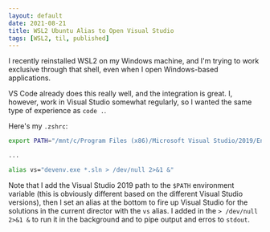 ```yaml
---
layout: default
date: 2021-08-21
title: WSL2 Ubuntu Alias to Open Visual Studio
tags: [WSL2, til, published]
---
```


I recently reinstalled WSL2 on my Windows machine, and I'm trying to work exclusive through that shell, even when I open Windows-based applications.

VS Code already does this really well, and the integration is great. I, however, work in Visual Studio somewhat regularly, so I wanted the same type of experience as `code .`.

Here's my `.zshrc`:

```bash
export PATH="/mnt/c/Program Files (x86)/Microsoft Visual Studio/2019/Enterprise/Common7/IDE/:$PATH"

...

alias vs="devenv.exe *.sln > /dev/null 2>&1 &"
```

Note that I add the Visual Studio 2019 path to the `$PATH` environment variable (this is obviously different based on the different Visual Studio versions), then I set an alias at the bottom to fire up Visual Studio for the solutions in the current director with the `vs` alias. I added in the `> /dev/null 2>&1 &` to run it in the background and to pipe output and erros to `stdout`.